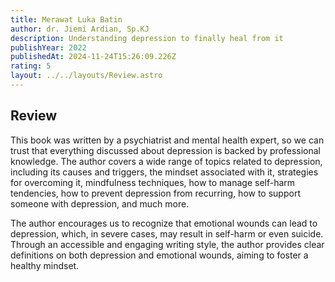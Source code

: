 ```yaml
---
title: Merawat Luka Batin
author: dr. Jiemi Ardian, Sp.KJ
description: Understanding depression to finally heal from it
publishYear: 2022
publishedAt: 2024-11-24T15:26:09.226Z
rating: 5
layout: ../../layouts/Review.astro
---
```


## Review

This book was written by a psychiatrist and mental health expert, so we can trust that everything discussed about depression is backed by professional knowledge. The author covers a wide range of topics related to depression, including its causes and triggers, the mindset associated with it, strategies for overcoming it, mindfulness techniques, how to manage self-harm tendencies, how to prevent depression from recurring, how to support someone with depression, and much more.

The author encourages us to recognize that emotional wounds can lead to depression, which, in severe cases, may result in self-harm or even suicide. Through an accessible and engaging writing style, the author provides clear definitions on both depression and emotional wounds, aiming to foster a healthy mindset.
